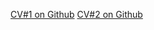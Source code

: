 [CV#1 on Github](https://timlilist.github.io/rsschool-cv/cv "Github")
[CV#2 on Github](https://timlilist.github.io/rsschool-cv/ "Github")